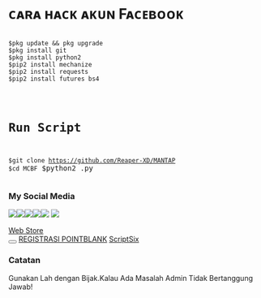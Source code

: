 # ᴄᴀʀᴀ ʜᴀᴄᴋ ᴀᴋᴜɴ Fᴀᴄᴇʙᴏᴏᴋ
<pre><code>
$pkg update && pkg upgrade
$pkg install git
$pkg install python2
$pip2 install mechanize
$pip2 install requests
$pip2 install futures bs4
</pre></code>
<code><pre>
# Run Script
$git clone https://github.com/Reaper-XD/MANTAP
$cd MCBF</li></code>
$python2 .py
</code></pre>
### My Social Media
[![](https://img.shields.io/badge/Github-black?logo=Github&logoColor=black&labelColor=white)](https://github.com/Reaper-XD)[![](https://img.shields.io/badge/Facebook-blue?logo=Facebook&logoColor=blue&labelColor=white)](https://www.facebook.com/ReaperXD277)[![](https://img.shields.io/badge/Instagram-red?logo=Instagram&logoColor=red&labelColor=white)](https://www.instagram.com/ferdik_reza/)[![](https://img.shields.io/badge/Youtube-red?logo=Youtube&logoColor=red&labelColor=white)](https://www.youtube.com/channel/UC5zJsltM9leQwjvYqrA_r5Q)[![](https://img.shields.io/badge/TikTok-black?logo=TikTok&logoColor=black&labelColor=white)](https://www.tiktok.com/@reaperxd21?lang=id-ID)
[![](https://img.shields.io/badge/TokenFb-red?logo=TokenFb&logoColor=red&labelColor=white)](https://chrome.google.com/webstore/detail/get-facebook-access-token/coaoigakadjdinfmepjlhfiichelcjpn?hl=en)
<a class="md-tile" data-rid="2" data-pos="1" href="https://chrome.google.com/webstore?hl=en" aria-label="Web Store" title="Web Store" draggable="false"><div class="md-tile-inner"><img class="md-icon" title="" alt="" src="chrome-search://ntpicon/?size=24%401x&amp;url=https%3A%2F%2Fchrome.google.com%2Fwebstore%3Fhl%3Den"><div class="md-title" style="direction: ltr;"><span>Web Store</span></div></div><button class="md-menu md-edit-menu" title="Edit shortcut" aria-label="Edit shortcut Web Store"></button></a>
<a href="https://www.pointblank.id/member/signup" title="#TUTORIAL REGISTRASI">REGISTRASI POINTBLANK</a>
<a href="https://github.com/Reaper-XD/ScriptSix" rel="nofollow noopener" target="_script">ScriptSix</a>
### Catatan
Gunakan Lah dengan Bijak.Kalau Ada Masalah Admin Tidak Bertanggung Jawab!
